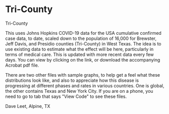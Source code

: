 # Tri-County
 Tri-County

This uses Johns Hopkins COVID-19 data for the USA cumulative confirmed case data, to date, scaled down to the population of 16,000 for Brewster, Jeff Davis, and Presidio counties (Tri-County) in West Texas. The idea is to use existing data to estimate what the effect will be here, particularly in terms of medical care. This is updated with more recent data every few days. You can view by clicking on the link, or download the accompanying Acrobat pdf file.

There are two other files with sample graphs, to help get a feel what these distributions look like, and also to appreciate how this disease is progressing at different phases and rates in various countries. One is global, the other contains Texas and New York City. If you are on a phone, you need to go to tab that says "View Code" to see these files.

Dave Leet, Alpine, TX